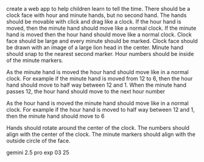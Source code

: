 create a web app to help children learn to tell the time. There should be a clock face with hour and minute hands, but no second hand. The hands should be movable with click and drag like a clock. If the hour hand is moved, then the minute hand should move like a normal clock. If the minute hand is moved then the hour hand should move like a normal clock. Clock face should be large and every minute should be marked. Clock face should be drawn with an image of a large lion head in the center. Minute hand should snap to the nearest second marker. Hour numbers should be inside of the minute markers.

As the minute hand is moved the hour hand should move like in a normal clock. For example if the minute hand is moved from 12 to 6, then the hour hand should move to half way between 12 and 1. When the minute hand passes 12, the hour hand should move to the next hour number

As the hour hand is moved the minute hand should move like in a normal clock. For example if the hour hand is moved to half way between 12 and 1, then the minute hand should move to 6

Hands should rotate around the center of the clock. The numbers should align with the center of the clock. The minute markers should align with the outside circle of the face.


gemini 2.5 pro exp 03 25